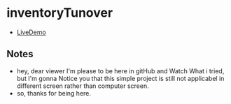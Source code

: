 # inventoryTunover 
- [LiveDemo](https://himadwise.github.io/inventoryTunover)


## Notes 
- hey, dear viewer I'm please to be here in gitHub and Watch  What i tried, but I'm gonna Notice you that this simple project is still not applicabel in different screen rather than computer screen. 
- so, thanks for being here.